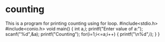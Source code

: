 # counting
This is a program for printing counting using for loop.
#include<stdio.h>
#include<conio.h>
void main()
{
	int a,i;
	printf("Enter value of a:");
	scanf("%d",&a);
	printf("Counting");
	for(i=1;i<=a;i++)
	{
		printf("\n%d",i);
	}
}
